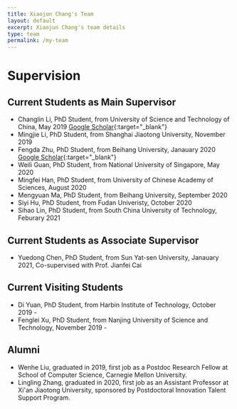 ```yaml
---
title: Xiaojun Chang's Team
layout: default
excerpt: Xiaojun Chang's team details
type: team
permalink: /my-team
---
```


<div markdown="1" class="contact">

# Supervision

## Current Students as Main Supervisor
- Changlin Li, PhD Student, from University of Science and Technology of China, May 2019 [Google Scholar](http://scholar.google.com/citations?user=RLAgwBkAAAAJ&hl=en){:target="_blank"}
- Mingjie Li, PhD Student, from Shanghai Jiaotong University, November 2019
- Fengda Zhu, PhD Student, from Beihang University, Janauary 2020 [Google Scholar](http://scholar.google.com/citations?user=MUNpAQIAAAAJ&hl=en){:target="_blank"}
- Weili Guan, PhD Student, from National University of Singapore, May 2020
- Mingfei Han, PhD Student, from University of Chinese Academy of Sciences, August 2020
- Mengyuan Ma, PhD Student, from Beihang University, September 2020
- Siyi Hu, PhD Student, from Fudan Univeristy, October 2020
- Sihao Lin, PhD Student, from South China University of Technology, Feburary 2021

## Current Students as Associate Supervisor
- Yuedong Chen, PhD Student, from Sun Yat-sen University, Janauary 2021, Co-supervised with Prof. Jianfei Cai

## Current Visiting Students
- Di Yuan, PhD Student, from Harbin Institute of Technology, October 2019 -
- Fenglei Xu, PhD Student, from Nanjing University of Science and Technology, November 2019 -

## Alumni
- Wenhe Liu, graduated in 2019, first job as a Postdoc Research Fellow at School of Computer Science, Carnegie Mellon University.
- Lingling Zhang, graduated in 2020, first job as an Assistant Professor at Xi'an Jiaotong University, sponsored by Postdoctoral Innovation Talent Support Program.

</div>

